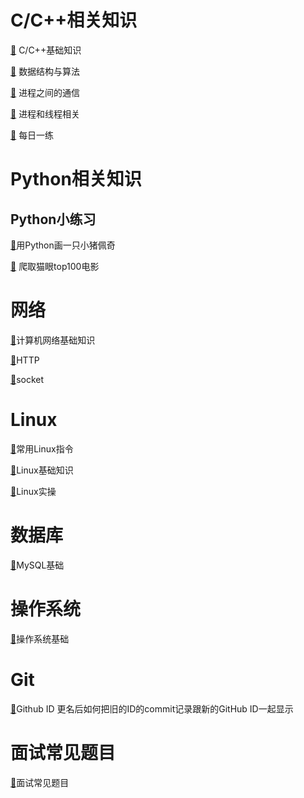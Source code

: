 # C/C++相关知识
[🔎](docs/C++/基础知识.md) C/C++基础知识

[🔎](docs/C++/数据结构与算法.md) 数据结构与算法

[🔎](docs/C++/进程之间的通信.md) 进程之间的通信

[🔎](docs/C++/进程和线程相关.md) 进程和线程相关

[🔎](docs/C++/每日一练.md) 每日一练


# Python相关知识
## Python小练习

[🔎](docs/Python/shehuiren.md)用Python画一只小猪佩奇

[🔎](docs/Python/爬取猫眼top100电影.md) 爬取猫眼top100电影



# 网络

[🔎](docs/计算机网络/计算机网络基础知识.md)计算机网络基础知识

[🔎]()HTTP

[🔎](docs/计算机网络/socket.md)socket



# Linux

[🔎](docs/Linux/常用Linux指令.md)常用Linux指令

[🔎](docs/Linux/Linux基础知识.md)Linux基础知识

[🔎](docs/Linux/Linux实操.md)Linux实操
# 数据库
[🔎](docs/数据库/MySQL数据库基础知识.md)MySQL基础


# 操作系统
[🔎](docs/操作系统/操作系统基础知识.md)操作系统基础

# Git
[🔎](docs/Git和SVN/Git的使用.md)Github ID 更名后如何把旧的ID的commit记录跟新的GitHub ID一起显示
# 面试常见题目
[🔎](docs/面试题目/面试题目.md)面试常见题目
